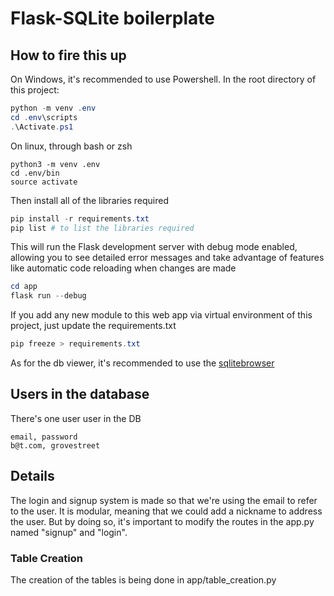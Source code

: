 # Flask-SQLite boilerplate

## How to fire this up

On Windows, it's recommended to use Powershell. In the root directory of this project:

```ps1
python -m venv .env
cd .env\scripts
.\Activate.ps1
```

On linux, through bash or zsh
```shell
python3 -m venv .env
cd .env/bin
source activate
```

Then install all of the libraries required
```ps1
pip install -r requirements.txt
pip list # to list the libraries required
```

This will run the Flask development server with debug mode enabled, allowing you to see detailed error messages and take advantage of features like automatic code reloading when changes are made

```ps1
cd app
flask run --debug
```

If you add any new module to this web app via virtual environment of this project,
just update the requirements.txt

```ps1
pip freeze > requirements.txt
```

As for the db viewer, it's recommended to use the [sqlitebrowser](https://sqlitebrowser.org/)

## Users in the database

There's one user user in the DB 

```csv
email, password
b@t.com, grovestreet
```

## Details

The login and signup system is made so that we're using the email to refer to the user. It is
modular, meaning that we could add a nickname to address the user. But by doing so, it's important
to modify the routes in the app.py named "signup" and "login".


### Table Creation

The creation of the tables is being done in app/table_creation.py
